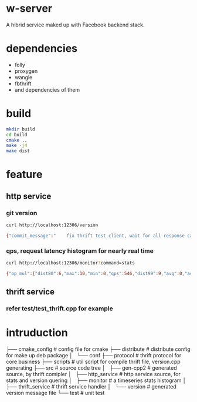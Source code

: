 # w-server

A hibrid service maked up with Facebook backend stack.

# dependencies

* folly
* proxygen
* wangle
* fbthrift
* and dependencies of them

# build

```sh
mkdir build
cd build
cmake ..
make -j4
make dist

```

# feature

## http service

### git version
```sh
curl http://localhost:12306/version

{"commit_message":"    fix thrift test client, wait for all response callback finishing","commit_hash":"commit 1d2b5d70dfdc1c2e696375f4fb3eea5023b40d2e (HEAD, master)","author":"Author: prehistoric-penguin <invalid_ms_user@live.com>","commit_date":"Date:   Sat Nov 5 20:26:44 2016 +0800"}
```

### qps, request latency histogram for nearly real time
```sh
curl http://localhost:12306/monitor?command=stats

{"op_mul":{"dist80":6,"max":10,"min":0,"qps":546,"dist99":9,"avg":0,"accu":16405},"chaos":{"dist80":0,"max":0,"min":0,"qps":0,"dist99":0,"avg":0,"accu":0},"op_sub":{"dist80":6,"max":20,"min":0,"qps":542,"dist99":9,"avg":0,"accu":16281},"op_div.fin":{"dist80":6,"max":10,"min":0,"qps":545,"dist99":9,"avg":0,"accu":16367},"op_add":{"dist80":6,"max":10,"min":0,"qps":554,"dist99":9,"avg":0,"accu":16623}}
```

## thrift service

### refer test/test\_thrift.cpp for example

# intruduction

├── cmake\_config	# config file for cmake
├── distribute		# distribute config for make up deb package
│   └── conf
├── protocol		# thrift protocol for core business
├── scripts		# util script for compile thrift file, version.cpp generating
├── src			# source code tree
│   ├── gen-cpp2	# generated source, by thrift comipler
│   ├── http\_service	# http service source, for stats and version quering
│   ├── monitor		# a timeseries stats histogram
│   ├── thrift\_service	# thrift service handler
│   └── version		# generated version message file
└── test		# unit test
